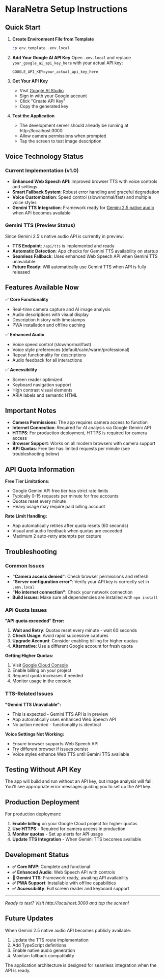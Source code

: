 # NaraNetra Setup Instructions

## Quick Start

1. **Create Environment File from Template**
   ```bash
   cp env.template .env.local
   ```

2. **Add Your Google AI API Key**
   Open `.env.local` and replace `your_google_ai_api_key_here` with your actual API key:
   ```
   GOOGLE_API_KEY=your_actual_api_key_here
   ```

3. **Get Your API Key**
   - Visit [Google AI Studio](https://makersuite.google.com/app/apikey)
   - Sign in with your Google account
   - Click "Create API Key"
   - Copy the generated key

4. **Test the Application**
   - The development server should already be running at http://localhost:3000
   - Allow camera permissions when prompted
   - Tap the screen to test image description

## Voice Technology Status

### Current Implementation (v1.0)
- **Enhanced Web Speech API**: Improved browser TTS with voice controls and settings
- **Smart Fallback System**: Robust error handling and graceful degradation
- **Voice Customization**: Speed control (slow/normal/fast) and multiple voice styles
- **Gemini TTS Integration**: Framework ready for [Gemini 2.5 native audio](https://blog.google/technology/google-deepmind/gemini-2-5-native-audio/) when API becomes available

### Gemini TTS (Preview Status)
Since Gemini 2.5's native audio API is currently in preview:
- **TTS Endpoint**: `/api/tts` is implemented and ready
- **Automatic Detection**: App checks for Gemini TTS availability on startup
- **Seamless Fallback**: Uses enhanced Web Speech API when Gemini TTS unavailable
- **Future Ready**: Will automatically use Gemini TTS when API is fully released

## Features Available Now

✅ **Core Functionality**
- Real-time camera capture and AI image analysis
- Audio descriptions with visual display
- Description history with timestamps
- PWA installation and offline caching

✅ **Enhanced Audio**
- Voice speed control (slow/normal/fast)
- Voice style preferences (default/calm/warm/professional)
- Repeat functionality for descriptions
- Audio feedback for all interactions

✅ **Accessibility**
- Screen reader optimized
- Keyboard navigation support
- High contrast visual elements
- ARIA labels and semantic HTML

## Important Notes

- **Camera Permissions**: The app requires camera access to function
- **Internet Connection**: Required for AI analysis via Google Gemini API
- **HTTPS**: For production deployment, HTTPS is required for camera access
- **Browser Support**: Works on all modern browsers with camera support
- **API Quotas**: Free tier has limited requests per minute (see troubleshooting below)

## API Quota Information

**Free Tier Limitations:**
- Google Gemini API free tier has strict rate limits
- Typically 0-15 requests per minute for free accounts
- Quotas reset every minute
- Heavy usage may require paid billing account

**Rate Limit Handling:**
- App automatically retries after quota resets (60 seconds)
- Visual and audio feedback when quotas are exceeded
- Maximum 2 auto-retry attempts per capture

## Troubleshooting

### Common Issues

- **"Camera access denied"**: Check browser permissions and refresh
- **"Server configuration error"**: Verify your API key is correctly set in `.env.local`
- **"No internet connection"**: Check your network connection
- **Build issues**: Make sure all dependencies are installed with `npm install`

### API Quota Issues

**"API quota exceeded" Error:**
1. **Wait and Retry**: Quotas reset every minute - wait 60 seconds
2. **Check Usage**: Avoid rapid successive captures
3. **Upgrade Account**: Consider enabling billing for higher quotas
4. **Alternative**: Use a different Google account for fresh quota

**Getting Higher Quotas:**
1. Visit [Google Cloud Console](https://console.cloud.google.com)
2. Enable billing on your project
3. Request quota increases if needed
4. Monitor usage in the console

### TTS-Related Issues

**"Gemini TTS Unavailable":**
- This is expected - Gemini TTS API is in preview
- App automatically uses enhanced Web Speech API
- No action needed - functionality is identical

**Voice Settings Not Working:**
- Ensure browser supports Web Speech API
- Try different browser if issues persist
- Voice styles enhance Web TTS until Gemini TTS available

## Testing Without API Key

The app will build and run without an API key, but image analysis will fail. You'll see appropriate error messages guiding you to set up the API key.

## Production Deployment

For production deployment:
1. **Enable billing** on your Google Cloud project for higher quotas
2. **Use HTTPS** - Required for camera access in production
3. **Monitor quotas** - Set up alerts for API usage
4. **Update TTS Integration** - When Gemini TTS becomes available

## Development Status

- **✅ Core MVP**: Complete and functional
- **✅ Enhanced Audio**: Web Speech API with controls
- **🔄 Gemini TTS**: Framework ready, awaiting API availability
- **✅ PWA Support**: Installable with offline capabilities
- **✅ Accessibility**: Full screen reader and keyboard support

---

*Ready to test? Visit http://localhost:3000 and tap the screen!*

## Future Updates

When Gemini 2.5 native audio API becomes publicly available:
1. Update the TTS route implementation
2. Add TypeScript definitions
3. Enable native audio generation
4. Maintain fallback compatibility

The application architecture is designed for seamless integration when the API is ready. 